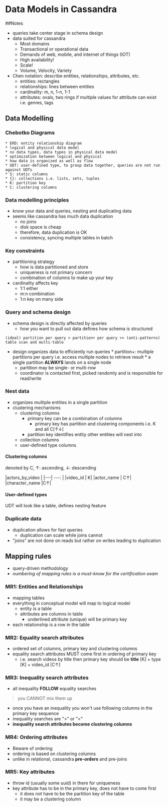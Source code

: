 # Data Models in Cassandra

##Notes
* queries take center stage in schema design
* data suited for cassandra
    * Most domains
    * Transactional or operational data
    * Demands of web, mobile, and internet of things (IOT)
    * High availability!
    * Scale!
    * Volume, Velocity, Variety
* Chen notation: describe entities, relationships, attributes, etc.
    * entities: rectangles
    * relationships: lines between entities
    * cardinality: m, n, 1-n, 1-1
    * attributes: ovals, two rings if multiple values for attribute can exist i.e. genres, tags

## Data Modelling
### Chebotko Diagrams
    * ERD: entity relationship diagram
    * logical and physical data model
    * no data types, data types in physical data model
    * optimization between logical and physical
    * how data is organized as well as flow
    * UDT: user-defined type, to group data together, queries are not run against UDTs
    * S: static columns
    * {}: collections i.e. lists, sets, tuples
    * K: partition key
    * C: clustering columns
### Data modelling principles
* know your data and queries, nesting and duplicating data
* seems like cassandra has much data duplication
    * no joins
    * disk space is cheap
    * therefore, data duplication is OK
    * consistency, syncing multiple tables in batch
### Key constraints
* partitioning strategy
    * how is data partitioned and store
    * uniqueness is not primary concern
    * combination of columns to make up your key
* cardinality affects key
    * 1:1   either
    * m:n   combination
    * 1:n   key on many side
### Query and schema design
* schema design is directly affected by queries
    * how you want to pull out data defines how schema is structured

```
(ideal) partition per query > partition+ per query >> (anti-patterns) table scan and multi-table
```
* design organizes data to efficiently run queries
        * partition+: multiple partitions per query i.e. access multiple nodes to retrieve result
        * a single partition **ALWAYS** lands on a single node
    * partition may be single- or multi-row
    * coordinator is contacted first, picked randomly and is responsible for read/write
### Nest data
* organizes multiple entities in a single partition
* clustering mechanisms
    * clustering columns
        * primary key can be a combination of columns
            * primary key has partition and clustering components i.e. K and all C[↑↓]
        * partition key identifies entity other entities will nest into
    * collection columns
    * user-defined type columns

#### Clustering columns
denoted by C, ↑: ascending, ↓: descending

|actors_by_video |
|---| ---: |
|video_id |  K|
|actor_name | C↑|
|character_name |C↑|

#### User-defined types
UDT will look like a table, defines nesting feature

### Duplicate data
* duplication allows for fast queries
    * duplication can scale while joins cannot
* "joins" are not done on reads but rather on writes leading to duplication

## Mapping rules
* query-driven methodology
* _numbering of mapping rules is a must-know for the certification exam_

### MR1: Entities and Relationships
* mapping tables
* everything in conceptual model will map to logical model
    * entity is a table
    * attributes are columns in table
        * underlined attribute (unique) will be primary key
* each relationship is a row in the table

### MR2: Equality search attributes
* ordered set of columns, primary key and clustering columns
* equality search attributes MUST come first in ordering of primary key
    * i.e. search videos by title then primary key should be **title** [K] + type [K] + video_id [C↑]

### MR3: Inequality search attributes
* all inequality **FOLLOW** equality searches
> you CANNOT mix them up
* once you have an inequality you won't use following columns in the primary key sequence
* inequality searches are ">" or "<"
* **inequality search attributes become clustering columns**

### MR4: Ordering attributes
* Beware of ordering
* ordering is based on clustering columns
* unlike in relational, cassandra **pre-orders** and pre-joins

### MR5: Key attributes
* throw id (usually some uuid) in there for uniqueness
* key attribute has to be in the primary key, does not have to come first
    * it does not have to be the partition key of the table
    * it may be a clustering column